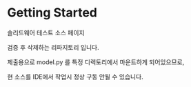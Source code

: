 # Getting Started

솔리드웨어 테스트 소스 페이지

검증 후 삭제하는 리파지토리 입니다.

제출용으로 model.py 를 특정 디렉토리에서 마운트하게 되어있으므로,

현 소스를 IDE에서 작업시 정상 구동 안될 수 있습니다.

